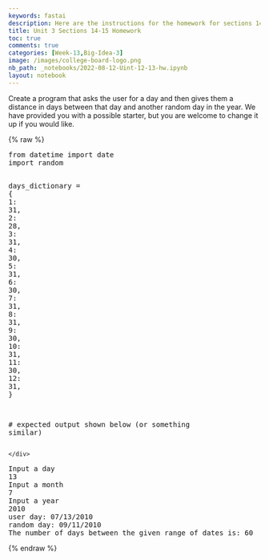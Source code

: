 ```yaml
---
keywords: fastai
description: Here are the instructions for the homework for sections 14-15.
title: Unit 3 Sections 14-15 Homework
toc: true
comments: true
categories: [Week-13,Big-Idea-3]
image: /images/college-board-logo.png
nb_path: _notebooks/2022-08-12-Uint-12-13-hw.ipynb
layout: notebook
---
```


<!--
#################################################
### THIS FILE WAS AUTOGENERATED! DO NOT EDIT! ###
#################################################
# file to edit: _notebooks/2022-08-12-Uint-12-13-hw.ipynb
-->

<div class="container" id="notebook-container">
        
<div class="cell border-box-sizing text_cell rendered"><div class="inner_cell">
<div class="text_cell_render border-box-sizing rendered_html">
<p>Create a program that asks the user for a day and then gives them a distance in days between that day and another random day in the year. We have provided you with a possible starter, but you are welcome to change it up if you would like.</p>

</div>
</div>
</div>
    {% raw %}
    
<div class="cell border-box-sizing code_cell rendered">
<div class="input">

<div class="inner_cell">
    <div class="input_area">
<div class=" highlight hl-ipython3"><pre><span></span><span class="kn">from</span> <span class="nn">datetime</span> <span class="kn">import</span> <span class="n">date</span>
<span class="kn">import</span> <span class="nn">random</span>

<span class="n">days_dictionary</span> <span class="o">=</span> <span class="p">{</span>
    <span class="mi">1</span><span class="p">:</span> <span class="mi">31</span><span class="p">,</span>
    <span class="mi">2</span><span class="p">:</span> <span class="mi">28</span><span class="p">,</span>
    <span class="mi">3</span><span class="p">:</span> <span class="mi">31</span><span class="p">,</span>
    <span class="mi">4</span><span class="p">:</span> <span class="mi">30</span><span class="p">,</span>
    <span class="mi">5</span><span class="p">:</span> <span class="mi">31</span><span class="p">,</span>
    <span class="mi">6</span><span class="p">:</span> <span class="mi">30</span><span class="p">,</span>
    <span class="mi">7</span><span class="p">:</span> <span class="mi">31</span><span class="p">,</span>
    <span class="mi">8</span><span class="p">:</span> <span class="mi">31</span><span class="p">,</span>
    <span class="mi">9</span><span class="p">:</span> <span class="mi">30</span><span class="p">,</span>
    <span class="mi">10</span><span class="p">:</span> <span class="mi">31</span><span class="p">,</span>
    <span class="mi">11</span><span class="p">:</span> <span class="mi">30</span><span class="p">,</span>
    <span class="mi">12</span><span class="p">:</span> <span class="mi">31</span><span class="p">,</span>
<span class="p">}</span>

<span class="c1"># expected output shown below (or something similar)</span>
</pre></div>

    </div>
</div>
</div>

<div class="output_wrapper">
<div class="output">

<div class="output_area">

<div class="output_subarea output_stream output_stdout output_text">
<pre>Input a day
13
Input a month
7
Input a year
2010
user day: 07/13/2010
random day: 09/11/2010
The number of days between the given range of dates is: 60
</pre>
</div>
</div>

</div>
</div>

</div>
    {% endraw %}

</div>
 

